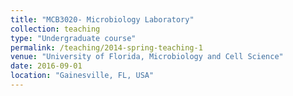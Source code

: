 ```yaml
---
title: "MCB3020- Microbiology Laboratory"
collection: teaching
type: "Undergraduate course"
permalink: /teaching/2014-spring-teaching-1
venue: "University of Florida, Microbiology and Cell Science"
date: 2016-09-01
location: "Gainesville, FL, USA"
---
```

